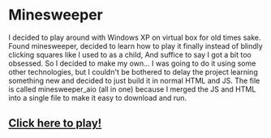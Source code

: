 # Minesweeper

I decided to play around with Windows XP on virtual box for old times sake. Found minesweeper, decided to learn how to play it finally instead of blindly clicking squares like I used to as a child,
And suffice to say I got a bit too obsessed. 
So I decided to make my own... I was going to do it using some other technologies, but I couldn't be bothered to delay the project learning something new and decided to just build it in normal HTML and JS.
The file is called minesweeper_aio (all in one) because I merged the JS and HTML into a single file to make it easy to download and run.

## [Click here to play!](https://abdulazizkh4tri.github.io/Minesweeper/minesweeper_aio.html)
